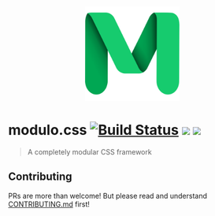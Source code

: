 <p align="center"><img src="src/assets/images/logo.svg" width="192"/></p>

# modulo.css [![Build Status](https://travis-ci.com/Kovee98/modulo-css.svg?branch=develop)](https://travis-ci.com/Kovee98/modulo-css) <img src="https://badgen.net/docker/pulls/kovee98/modulo-css"/> <img src="https://badgen.net/docker/size/kovee98/modulo-css/latest"/>
> A completely modular CSS framework

## Contributing
PRs are more than welcome! But please read and understand [CONTRIBUTING.md](./CONTRIBUTING.md) first!

